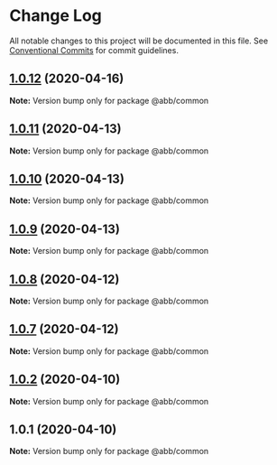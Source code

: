 # Change Log

All notable changes to this project will be documented in this file.
See [Conventional Commits](https://conventionalcommits.org) for commit guidelines.

## [1.0.12](https://github.com/Jamesley55/NewApp/compare/v0.0.0...v1.0.12) (2020-04-16)

**Note:** Version bump only for package @abb/common





## [1.0.11](https://github.com/Jamesley55/NewApp/compare/v1.0.10...v1.0.11) (2020-04-13)

**Note:** Version bump only for package @abb/common





## [1.0.10](https://github.com/Jamesley55/NewApp/compare/v1.0.9...v1.0.10) (2020-04-13)

**Note:** Version bump only for package @abb/common





## [1.0.9](https://github.com/Jamesley55/NewApp/compare/v1.0.8...v1.0.9) (2020-04-13)

**Note:** Version bump only for package @abb/common





## [1.0.8](https://github.com/Jamesley55/NewApp/compare/v1.0.7...v1.0.8) (2020-04-12)

**Note:** Version bump only for package @abb/common





## [1.0.7](https://github.com/Jamesley55/NewApp/compare/v1.0.6...v1.0.7) (2020-04-12)

**Note:** Version bump only for package @abb/common





## [1.0.2](https://github.com/Jamesley55/NewApp/compare/v1.0.1...v1.0.2) (2020-04-10)

**Note:** Version bump only for package @abb/common





## 1.0.1 (2020-04-10)

**Note:** Version bump only for package @abb/common
